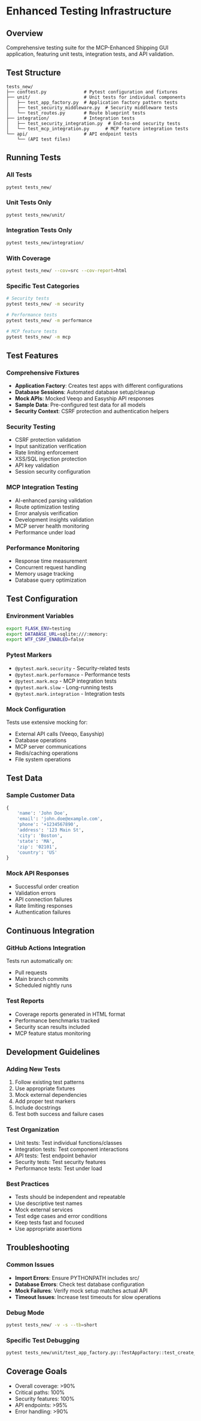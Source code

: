 # Enhanced Testing Infrastructure

## Overview
Comprehensive testing suite for the MCP-Enhanced Shipping GUI application, featuring unit tests, integration tests, and API validation.

## Test Structure
```
tests_new/
├── conftest.py              # Pytest configuration and fixtures
├── unit/                    # Unit tests for individual components
│   ├── test_app_factory.py  # Application factory pattern tests
│   ├── test_security_middleware.py  # Security middleware tests
│   └── test_routes.py       # Route blueprint tests
├── integration/             # Integration tests
│   ├── test_security_integration.py  # End-to-end security tests
│   └── test_mcp_integration.py      # MCP feature integration tests
└── api/                     # API endpoint tests
    └── (API test files)
```

## Running Tests

### All Tests
```bash
pytest tests_new/
```

### Unit Tests Only
```bash
pytest tests_new/unit/
```

### Integration Tests Only
```bash  
pytest tests_new/integration/
```

### With Coverage
```bash
pytest tests_new/ --cov=src --cov-report=html
```

### Specific Test Categories
```bash
# Security tests
pytest tests_new/ -m security

# Performance tests  
pytest tests_new/ -m performance

# MCP feature tests
pytest tests_new/ -m mcp
```

## Test Features

### Comprehensive Fixtures
- **Application Factory**: Creates test apps with different configurations
- **Database Sessions**: Automated database setup/cleanup
- **Mock APIs**: Mocked Veeqo and Easyship API responses
- **Sample Data**: Pre-configured test data for all models
- **Security Context**: CSRF protection and authentication helpers

### Security Testing
- CSRF protection validation
- Input sanitization verification  
- Rate limiting enforcement
- XSS/SQL injection protection
- API key validation
- Session security configuration

### MCP Integration Testing
- AI-enhanced parsing validation
- Route optimization testing
- Error analysis verification
- Development insights validation
- MCP server health monitoring
- Performance under load

### Performance Monitoring
- Response time measurement
- Concurrent request handling
- Memory usage tracking
- Database query optimization

## Test Configuration

### Environment Variables
```bash
export FLASK_ENV=testing
export DATABASE_URL=sqlite:///:memory:
export WTF_CSRF_ENABLED=false
```

### Pytest Markers
- `@pytest.mark.security` - Security-related tests
- `@pytest.mark.performance` - Performance tests
- `@pytest.mark.mcp` - MCP integration tests
- `@pytest.mark.slow` - Long-running tests
- `@pytest.mark.integration` - Integration tests

### Mock Configuration
Tests use extensive mocking for:
- External API calls (Veeqo, Easyship)
- Database operations
- MCP server communications
- Redis/caching operations
- File system operations

## Test Data

### Sample Customer Data
```python
{
    'name': 'John Doe',
    'email': 'john.doe@example.com', 
    'phone': '+1234567890',
    'address': '123 Main St',
    'city': 'Boston',
    'state': 'MA',
    'zip': '02101',
    'country': 'US'
}
```

### Mock API Responses
- Successful order creation
- Validation errors
- API connection failures
- Rate limiting responses
- Authentication failures

## Continuous Integration

### GitHub Actions Integration
Tests run automatically on:
- Pull requests
- Main branch commits
- Scheduled nightly runs

### Test Reports
- Coverage reports generated in HTML format
- Performance benchmarks tracked
- Security scan results included
- MCP feature status monitoring

## Development Guidelines

### Adding New Tests
1. Follow existing test patterns
2. Use appropriate fixtures
3. Mock external dependencies
4. Add proper test markers
5. Include docstrings
6. Test both success and failure cases

### Test Organization
- Unit tests: Test individual functions/classes
- Integration tests: Test component interactions  
- API tests: Test endpoint behavior
- Security tests: Test security features
- Performance tests: Test under load

### Best Practices
- Tests should be independent and repeatable
- Use descriptive test names
- Mock external services
- Test edge cases and error conditions
- Keep tests fast and focused
- Use appropriate assertions

## Troubleshooting

### Common Issues
- **Import Errors**: Ensure PYTHONPATH includes src/
- **Database Errors**: Check test database configuration
- **Mock Failures**: Verify mock setup matches actual API
- **Timeout Issues**: Increase test timeouts for slow operations

### Debug Mode
```bash
pytest tests_new/ -v -s --tb=short
```

### Specific Test Debugging
```bash
pytest tests_new/unit/test_app_factory.py::TestAppFactory::test_create_app_development -v -s
```

## Coverage Goals
- Overall coverage: >90%
- Critical paths: 100%
- Security features: 100%
- API endpoints: >95%
- Error handling: >90%